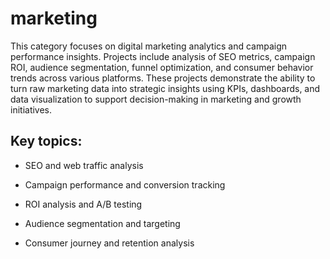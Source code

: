 # marketing
This category focuses on digital marketing analytics and campaign performance insights. Projects include analysis of SEO metrics, campaign ROI, audience segmentation, funnel optimization, and consumer behavior trends across various platforms. These projects demonstrate the ability to turn raw marketing data into strategic insights using KPIs, dashboards, and data visualization to support decision-making in marketing and growth initiatives.

## Key topics:

* SEO and web traffic analysis

* Campaign performance and conversion tracking

* ROI analysis and A/B testing

* Audience segmentation and targeting

* Consumer journey and retention analysis
